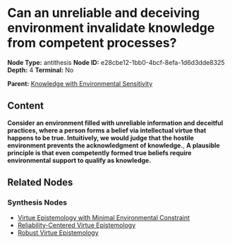 # Can an unreliable and deceiving environment invalidate knowledge from competent processes?

**Node Type:** antithesis
**Node ID:** e28cbe12-1bb0-4bcf-8efa-1d6d3dde8325
**Depth:** 4
**Terminal:** No

**Parent:** [Knowledge with Environmental Sensitivity](knowledge-with-environmental-sensitivity-synthesis-6476cb68-9104-4bbd-8309-8e9f3ddb7de1.md)

## Content

**Consider an environment filled with unreliable information and deceitful practices, where a person forms a belief via intellectual virtue that happens to be true. Intuitively, we would judge that the hostile environment prevents the acknowledgment of knowledge.**, **A plausible principle is that even competently formed true beliefs require environmental support to qualify as knowledge.**

## Related Nodes

### Synthesis Nodes

- [Virtue Epistemology with Minimal Environmental Constraint](virtue-epistemology-with-minimal-environmental-constraint-synthesis-18e1ea30-edf9-4e3d-9c3b-f193b5a04398.md)
- [Reliability-Centered Virtue Epistemology](reliability-centered-virtue-epistemology-synthesis-7dd86cee-3d05-40b6-b65e-47e8cb46dd37.md)
- [Robust Virtue Epistemology](robust-virtue-epistemology-synthesis-3549810c-b6da-4585-a07b-6d9cd6c1ccef.md)
